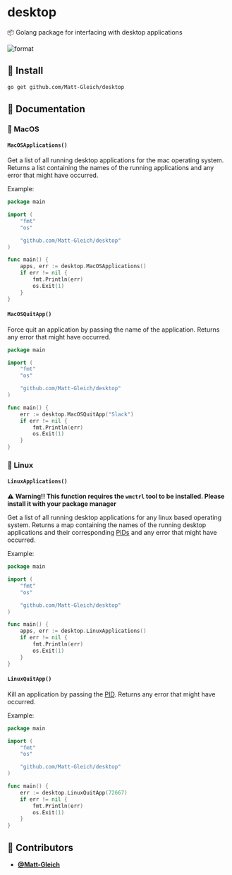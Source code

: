 <!-- DO NOT REMOVE - contributor_list:data:start:["Matt-Gleich"]:end -->

# desktop

📦 Golang package for interfacing with desktop applications

![format](https://github.com/Matt-Gleich/runningapps/workflows/format/badge.svg)

## 🚀 Install

```txt
go get github.com/Matt-Gleich/desktop
```

## 📝 Documentation

### 🍎 MacOS

#### `MacOSApplications()`

Get a list of all running desktop applications for the mac operating system. Returns a list containing the names of the running applications and any error that might have occurred.

Example:

```go
package main

import (
    "fmt"
    "os"

    "github.com/Matt-Gleich/desktop"
)

func main() {
    apps, err := desktop.MacOSApplications()
    if err != nil {
        fmt.Println(err)
        os.Exit(1)
    }
}
```

#### `MacOSQuitApp()`

Force quit an application by passing the name of the application. Returns any error that might have occurred.

```go
package main

import (
    "fmt"
    "os"

    "github.com/Matt-Gleich/desktop"
)

func main() {
    err := desktop.MacOSQuitApp("Slack")
    if err != nil {
        fmt.Println(err)
        os.Exit(1)
    }
}
```

### 🐧 Linux

#### `LinuxApplications()`

⚠️ **Warning!! This function requires the `wmctrl` tool to be installed. Please install it with your package manager**

Get a list of all running desktop applications for any linux based operating system. Returns a map containing the names of the running desktop applications and their corresponding [PIDs](https://www.computerhope.com/jargon/p/pid.htm) and any error that might have occurred.

Example:

```go
package main

import (
    "fmt"
    "os"

    "github.com/Matt-Gleich/desktop"
)

func main() {
    apps, err := desktop.LinuxApplications()
    if err != nil {
        fmt.Println(err)
        os.Exit(1)
    }
}
```

#### `LinuxQuitApp()`

Kill an application by passing the [PID](https://www.computerhope.com/jargon/p/pid.htm). Returns any error that might have occurred.

Example:

```go
package main

import (
    "fmt"
    "os"

    "github.com/Matt-Gleich/desktop"
)

func main() {
    err := desktop.LinuxQuitApp(72667)
    if err != nil {
        fmt.Println(err)
        os.Exit(1)
    }
}
```

<!-- DO NOT REMOVE - contributor_list:start -->

## 👥 Contributors

- **[@Matt-Gleich](https://github.com/Matt-Gleich)**

<!-- DO NOT REMOVE - contributor_list:end -->
